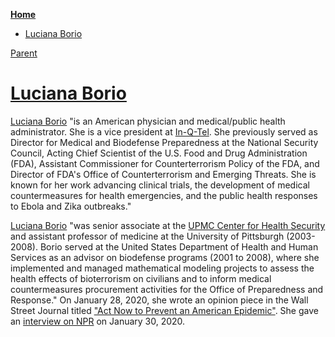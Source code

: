 <!-- START doctoc generated TOC please keep comment here to allow auto update -->
<!-- DON'T EDIT THIS SECTION, INSTEAD RE-RUN doctoc TO UPDATE -->
**[Home](#pages/blog/cv19/index)**

- [Luciana Borio](#luciana-borio)

<!-- END doctoc generated TOC please keep comment here to allow auto update -->

[Parent](#pages/blog/cv19/people/index)

# [Luciana Borio](https://en.wikipedia.org/wiki/Luciana_Borio)

[Luciana Borio](https://en.wikipedia.org/wiki/Luciana_Borio) "is an American 
physician and medical/public health administrator. She is a vice president 
at [In-Q-Tel](#pages/blog/cv19/nqtel). She previously served as Director for 
Medical and Biodefense Preparedness at the National Security Council, Acting 
Chief Scientist of the U.S. Food and Drug Administration (FDA), Assistant 
Commissioner for Counterterrorism Policy of the FDA, and Director of FDA's 
Office of Counterterrorism and Emerging Threats.  She is known for her work 
advancing clinical trials, the development of medical countermeasures for 
health emergencies, and the public health responses to Ebola and Zika 
outbreaks."

[Luciana Borio](https://en.wikipedia.org/wiki/Luciana_Borio) "was senior 
associate at the [UPMC Center for Health Security](#pages/blog/cv19/jhchs)
and assistant professor of medicine at the University of Pittsburgh 
(2003-2008). Borio served at the United States Department of Health and 
Human Services as an advisor on biodefense programs (2001 to 2008), where 
she implemented and managed mathematical modeling projects to assess the 
health effects of bioterrorism on civilians and to inform medical 
countermeasures procurement activities for the Office of Preparedness 
and Response."  On January 28, 2020, she wrote an opinion piece in the 
Wall Street Journal titled 
["Act Now to Prevent an American Epidemic"](https://www.wsj.com/articles/act-now-to-prevent-an-american-epidemic-11580255335).  She gave an 
[interview on NPR](https://www.npr.org/2020/01/30/801118571/expert-says-there-is-time-to-prevent-a-u-s-coronavirus-epidemic) on January 30, 2020.


